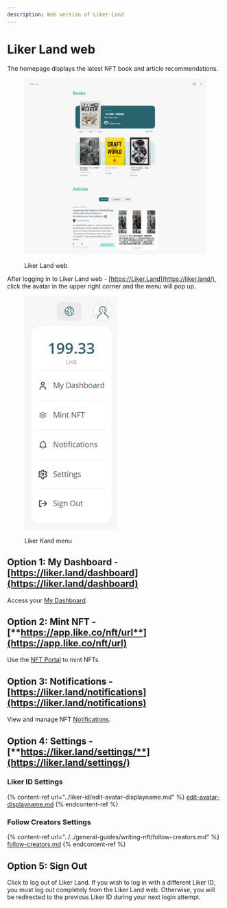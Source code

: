 ```yaml
---
description: Web version of Liker Land
---
```


# Liker Land web

The homepage displays the latest NFT book and article recommendations.

<figure><img src="../../.gitbook/assets/Liker Land Desktop-en.png" alt=""><figcaption><p>Liker Land web</p></figcaption></figure>

After logging in to Liker Land web - [https://Liker.Land](https://liker.land/), click the avatar in the upper right corner and the menu will pop up.

<figure><img src="../../.gitbook/assets/Liker Land menu-en.png" alt=""><figcaption><p>Liker Kand menu</p></figcaption></figure>

## **Option 1:** My Dashboard - [https://liker.land/dashboard](https://liker.land/dashboard)

Access your [My Dashboard](../../general-guides/writing-nft/dashboard.md).

## **Option 2: Mint NFT -** [**https://app.like.co/nft/url**](https://app.like.co/nft/url)

Use the [NFT Portal](../../general-guides/writing-nft/nft-portal.md) to mint NFTs.

## Option 3: Notifications - [https://liker.land/notifications](https://liker.land/notifications)

View and manage NFT [Notifications](../../general-guides/writing-nft/notifications.md).

## **Option 4: Settings -** [**https://liker.land/settings/**](https://liker.land/settings/)

### Liker ID Settings

{% content-ref url="../liker-id/edit-avatar-displayname.md" %}
[edit-avatar-displayname.md](../liker-id/edit-avatar-displayname.md)
{% endcontent-ref %}

### Follow Creators Settings

{% content-ref url="../../general-guides/writing-nft/follow-creators.md" %}
[follow-creators.md](../../general-guides/writing-nft/follow-creators.md)
{% endcontent-ref %}

## **Option 5: Sign Out**

Click to log out of Liker Land. If you wish to log in with a different Liker ID, you must log out completely from the Liker Land web. Otherwise, you will be redirected to the previous Liker ID during your next login attempt.
